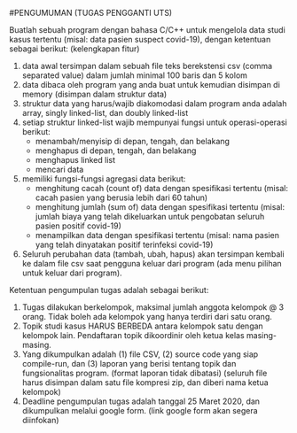 #PENGUMUMAN (TUGAS PENGGANTI UTS)

Buatlah sebuah program dengan bahasa C/C++ untuk mengelola data studi kasus tertentu (misal: data pasien suspect covid-19), dengan ketentuan sebagai berikut:
(kelengkapan fitur)
1. data awal tersimpan dalam sebuah file teks berekstensi csv (comma separated value) dalam jumlah minimal 100 baris dan 5 kolom
2. data dibaca oleh program yang anda buat untuk kemudian disimpan di memory (disimpan dalam struktur data)
3. struktur data yang harus/wajib diakomodasi dalam program anda adalah array, singly linked-list, dan doubly linked-list
4. setiap struktur linked-list wajib mempunyai fungsi untuk operasi-operasi berikut: 
	* menambah/menyisip di depan, tengah, dan belakang
	* menghapus di depan, tengah, dan belakang
	* menghapus linked list
	* mencari data
5. memiliki fungsi-fungsi agregasi data berikut:
	* menghitung cacah (count of) data dengan spesifikasi tertentu (misal: cacah pasien yang berusia lebih dari 60 tahun)
	* menghitung jumlah (sum of) data dengan spesifikasi tertentu (misal: jumlah biaya yang telah dikeluarkan untuk pengobatan seluruh pasien positif covid-19)
	* menampilkan data dengan spesifikasi tertentu (misal: nama pasien yang telah dinyatakan positif terinfeksi covid-19)
6. Seluruh perubahan data (tambah, ubah, hapus) akan tersimpan kembali ke dalam file csv saat pengguna keluar dari program (ada menu pilihan untuk keluar dari program).
 
Ketentuan pengumpulan tugas adalah sebagai berikut:

1. Tugas dilakukan berkelompok, maksimal jumlah anggota kelompok @ 3 orang. Tidak boleh ada kelompok yang hanya terdiri dari satu orang.
2. Topik studi kasus HARUS BERBEDA antara kelompok satu dengan kelompok lain. Pendaftaran topik  dikoordinir oleh ketua kelas masing-masing.
3. Yang dikumpulkan adalah (1) file CSV, (2) source code yang siap compile-run, dan (3) laporan yang berisi tentang topik dan fungsionalitas program. (format laporan tidak dibatasi) (seluruh file harus disimpan dalam satu file kompresi zip, dan diberi nama ketua kelompok)
4. Deadline pengumpulan tugas adalah tanggal 25 Maret 2020, dan dikumpulkan melalui google form. (link google form akan segera diinfokan)